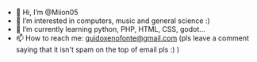 - 👋 Hi, I’m @Miion05
- 👀 I’m interested in computers, music and general science :)
- 🌱 I’m currently learning python, PHP, HTML, CSS, godot...
- 📫 How to reach me: guidoxenofonte@gmail.com (pls leave a comment saying that it isn't spam on the top of email pls :) )

<!---
Miion05/Miion05 is a ✨ special ✨ repository because its `README.md` (this file) appears on your GitHub profile.
You can click the Preview link to take a look at your changes.
--->
